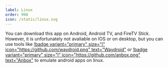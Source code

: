 ```yaml
---
label: Linux
order: 998
icon: /static/linux.svg
---
```


You can download this app on Android, Android TV, and FireTV Stick. However, it is unfortunately not avaliable on IOS or on desktop, but you can use tools like [!badge variant="primary" size="l" icon="https://github.com/waydroid.png" text="Waydroid"](https://waydro.id/) or [!badge variant="primary" size="l" icon="https://github.com/anbox.png" text="Anbox"](https://anbox.io/) to emulate android apps on linux.

